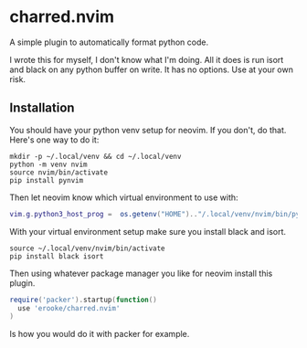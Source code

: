 # charred.nvim

A simple plugin to automatically format python code.

I wrote this for myself, I don't know what I'm doing. All it does is run isort
and black on any python buffer on write. It has no options. Use at your own
risk.

## Installation

You should have your python venv setup for neovim. If you don't, do that.
Here's one way to do it:
```shell
mkdir -p ~/.local/venv && cd ~/.local/venv
python -m venv nvim
source nvim/bin/activate
pip install pynvim
```
Then let neovim know which virtual environment to use with:
```lua
vim.g.python3_host_prog =  os.getenv("HOME").."/.local/venv/nvim/bin/python"
```
With your virtual environment setup make sure you install black and isort.
```shell
source ~/.local/venv/nvim/bin/activate
pip install black isort
```
Then using whatever package manager you like for neovim install this plugin.
```lua
require('packer').startup(function()
  use 'erooke/charred.nvim'
)
```
Is how you would do it with packer for example.
